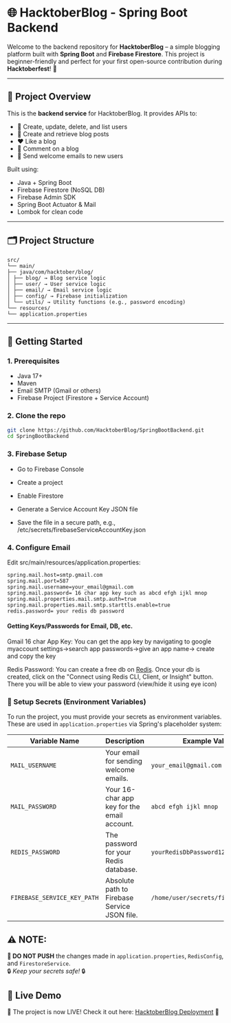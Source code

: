 # 🌐 HacktoberBlog - Spring Boot Backend

Welcome to the backend repository for **HacktoberBlog** – a simple blogging platform built with **Spring Boot** and **Firebase Firestore**. This project is beginner-friendly and perfect for your first open-source contribution during **Hacktoberfest**! 🎉

---

## 📌 Project Overview

This is the **backend service** for HacktoberBlog. It provides APIs to:

- 👤 Create, update, delete, and list users
- 📝 Create and retrieve blog posts
- ❤️ Like a blog
- 💬 Comment on a blog
- 📧 Send welcome emails to new users

Built using:
- Java + Spring Boot
- Firebase Firestore (NoSQL DB)
- Firebase Admin SDK
- Spring Boot Actuator & Mail
- Lombok for clean code

---

## 🗂️ Project Structure

```
src/
└── main/
├── java/com/hacktober/blog/
│ ├── blog/ → Blog service logic
│ ├── user/ → User service logic
│ ├── email/ → Email service logic
│ ├── config/ → Firebase initialization
│ └── utils/ → Utility functions (e.g., password encoding)
└── resources/
└── application.properties
```


---

## 🚀 Getting Started

### 1. Prerequisites

- Java 17+
- Maven
- Email SMTP (Gmail or others)
- Firebase Project (Firestore + Service Account)

### 2. Clone the repo

```bash
git clone https://github.com/HacktoberBlog/SpringBootBackend.git
cd SpringBootBackend
```

### 3. Firebase Setup

- Go to Firebase Console

- Create a project

- Enable Firestore

- Generate a Service Account Key JSON file

- Save the file in a secure path, e.g., /etc/secrets/firebaseServiceAccountKey.json

### 4. Configure Email 

Edit src/main/resources/application.properties:

```
spring.mail.host=smtp.gmail.com
spring.mail.port=587
spring.mail.username=your_email@gmail.com
spring.mail.password= 16 char app key such as abcd efgh ijkl mnop
spring.mail.properties.mail.smtp.auth=true
spring.mail.properties.mail.smtp.starttls.enable=true
redis.password= your redis db password
```

#### Getting Keys/Passwords for Email, DB, etc.
Gmail 16 char App Key: You can get the app key by navigating to google myaccount settings->search app passwords->give an app name-> create and copy the key

Redis Password: You can create a free db on [Redis](https://redis.io/). Once your db is created, click on the "Connect using Redis CLI, Client, or Insight" button. There you will be able to view your password (view/hide it using eye icon)


### 🔑 Setup Secrets (Environment Variables)

To run the project, you must provide your secrets as environment variables.  
These are used in `application.properties` via Spring's placeholder system:

| Variable Name              | Description                                   | Example Value                  |
|-----------------------------|-----------------------------------------------|--------------------------------|
| `MAIL_USERNAME`             | Your email for sending welcome emails.        | `your_email@gmail.com`         |
| `MAIL_PASSWORD`             | Your 16-char app key for the email account.   | `abcd efgh ijkl mnop`          |
| `REDIS_PASSWORD`            | The password for your Redis database.         | `yourRedisDbPassword123`       |
| `FIREBASE_SERVICE_KEY_PATH` | Absolute path to Firebase Service JSON file.  | `/home/user/secrets/firebase.json` |

## ⚠️ **NOTE:**  
**🚫 DO NOT PUSH** the changes made in `application.properties`, `RedisConfig`, and `FirestoreService`.  
🔒 _Keep your secrets safe!_ 🔒

## 🚀 Live Demo  
🎉 The project is now LIVE! Check it out here: [HacktoberBlog Deployment](https://springbootbackend-onuz.onrender.com) 🌟  